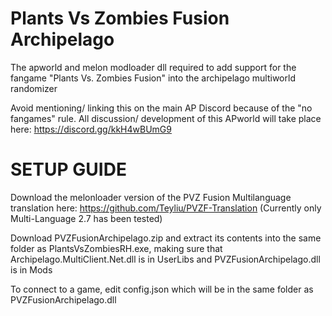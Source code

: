 # Plants Vs Zombies Fusion Archipelago
The apworld and melon modloader dll required to add support for the fangame "Plants Vs. Zombies Fusion" into the archipelago multiworld randomizer

Avoid mentioning/ linking this on the main AP Discord because of the "no fangames" rule.
All discussion/ development of this APworld will take place here:
https://discord.gg/kkH4wBUmG9

# SETUP GUIDE

Download the melonloader version of the PVZ Fusion Multilanguage translation here: https://github.com/Teyliu/PVZF-Translation
(Currently only Multi-Language 2.7 has been tested)

Download PVZFusionArchipelago.zip and extract its contents into the same folder as PlantsVsZombiesRH.exe,
making sure that Archipelago.MultiClient.Net.dll is in UserLibs and PVZFusionArchipelago.dll is in Mods

To connect to a game, edit config.json which will be in the same folder as PVZFusionArchipelago.dll
